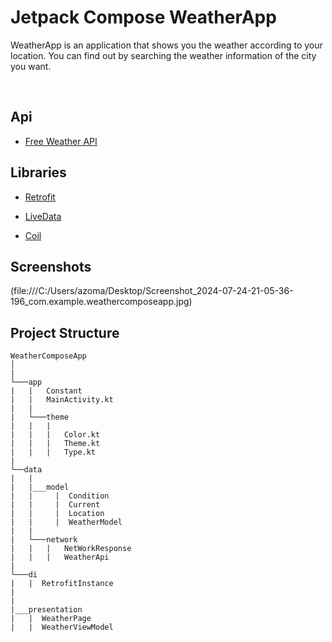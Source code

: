 # Jetpack Compose WeatherApp 

WeatherApp is an application that shows you the weather according to your location. You can find out by searching the weather information of the city you want. 

<br/>

## Api
* [Free Weather API](https://www.weatherapi.com/)

## Libraries

* [Retrofit](https://square.github.io/retrofit)

* [LiveData](https://developer.android.com/topic/libraries/architecture/livedata)

* [Coil](https://coil-kt.github.io/coil/compose/)

##  Screenshots

(file:///C:/Users/azoma/Desktop/Screenshot_2024-07-24-21-05-36-196_com.example.weathercomposeapp.jpg)

## Project Structure 
```
WeatherComposeApp
│
|
└───app 
|   |   Constant
|   |   MainActivity.kt
|   |
|   └───theme
|   |   |
|   |   |   Color.kt
|   |   |   Theme.kt
|   |   |   Type.kt
|
└──data
|   |  
|   |___model  
|   |     |  Condition
|   |     |  Current
|   |     |  Location
|   |     |  WeatherModel
|   |   
|   └───network
|   |   |   NetWorkResponse
|   |   |   WeatherApi
|   
└───di
|   |  RetrofitInstance
|
|
|___presentation
|   |  WeatherPage
|   |  WeatherViewModel
```
